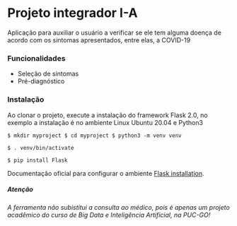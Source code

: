 # Projeto integrador I-A

Aplicação para auxiliar o usuário a verificar se ele tem alguma doença de acordo com os sintomas apresentados, entre elas, a COVID-19

### Funcionalidades

- Seleção de sintomas
- Pré-diagnóstico 

### Instalação

Ao clonar o projeto, execute a instalação do framework Flask 2.0, no exemplo a instalação é no ambiente Linux Ubuntu 20.04 e Python3

`
$ mkdir myproject
$ cd myproject
$ python3 -m venv venv
`

`
$ . venv/bin/activate
`

`
$ pip install Flask
`

Documentação oficial para configurar o ambiente [Flask installation](https://flask.palletsprojects.com/en/2.0.x/installation/).

##### Atenção

*A ferramenta não subistitui a consulta ao médico, pois é apenas um projeto acadêmico do curso de Big Data e Inteligência Artificial, na PUC-GO!*
